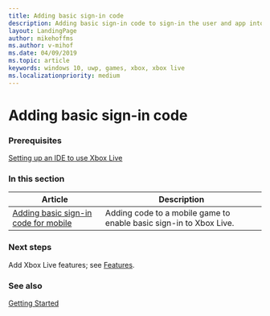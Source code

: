 ```yaml
---
title: Adding basic sign-in code
description: Adding basic sign-in code to sign-in the user and app into Xbox Live services.
layout: LandingPage
author: mikehoffms
ms.author: v-mihof
ms.date: 04/09/2019
ms.topic: article
keywords: windows 10, uwp, games, xbox, xbox live
ms.localizationpriority: medium
---
```


# Adding basic sign-in code


### Prerequisites

[Setting up an IDE to use Xbox Live](get-started/setup-ide/index.md)


### In this section

| Article | Description |
|---------|-------------|
| [Adding basic sign-in code for mobile](getting-xsapi-to-sign-in.md) | Adding code to a mobile game to enable basic sign-in to Xbox Live. |


### Next steps

Add Xbox Live features; see [Features](../../features/index.md).


### See also

[Getting Started](../index.md)
